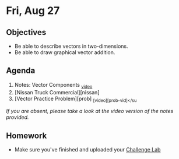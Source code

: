 Fri, Aug 27
=========  

Objectives
------------
- Be able to describe vectors in two-dimensions.
- Be able to draw graphical vector addition.

Agenda  
---------  

 1. Notes: Vector Components <sub>[video][notes]</sub>
 2. [Nissan Truck Commercial][nissan]
 3. [Vector Practice Problem][prob] <sub>[video][prob-vid]</su



*If you are absent, please take a look at the video version of the notes provided.*



Homework
-------------  

- Make sure you've finished and uploaded your [Challenge Lab][lab]

[eprac]: https://avon.schoology.com/assignments/5249366728/
[notes]: https://youtu.be/hDmpGaLFf-c
[lab]: https://avon.schoology.com/assignment/5217769944/
<!--stackedit_data:
eyJoaXN0b3J5IjpbMjM5NDkyOTkyLC0zNDg4NDIzOTMsLTk2OT
M3NTkwNiwzODM1NjgwMjksLTExOTQwMzg2NDcsNzcxMTA5MDE5
LC0yMDk5Nzc1MjI1LC0xODQ3MDk1MjMwLDE5NTkyMTcxNzMsNT
c4ODUxMzM4LC0xOTc3NjAwNjQ1LC0xNDYxNzIxNjQ3LC0xMjk2
MTUxNTA4LC0xMTM5NzY1OTM2LDQ4NTUzMTMyNywtMzgwMDMzOT
ksLTc4ODA2MjMsLTQ1MjcxOTEzNCwtODQ0Mzg2NSwtMTExMzU4
ODcwXX0=
-->